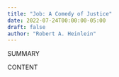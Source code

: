 ```yaml
---
title: "Job: A Comedy of Justice"
date: 2022-07-24T00:00:00-05:00
draft: false
author: "Robert A. Heinlein"
---
```


SUMMARY

<!--more-->

CONTENT